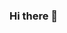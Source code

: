### Hi there 👋




<!--
**Huang-Libo/Huang-Libo** is a ✨ _special_ ✨ repository because its `README.md` (this file) appears on your GitHub profile.
[![Huang-Libo's github stats](https://github-readme-stats.vercel.app/api?username=Huang-Libo&show_icons=true)](https://github.com/Huang-Libo)
[![Top Langs](https://github-readme-stats.vercel.app/api/top-langs/?username=Huang-Libo)](https://github.com/Huang-Libo)

[![ReadMe Card](https://github-readme-stats.vercel.app/api/pin/?username=Huang-Libo&repo=LBCycleScrollView&show_owner=true)](https://github.com/Huang-Libo/LBCycleScrollView)

Here are some ideas to get you started:

- 🔭 I’m currently working on ...
- 🌱 I’m currently learning ...
- 👯 I’m looking to collaborate on ...
- 🤔 I’m looking for help with ...
- 💬 Ask me about ...
- 📫 How to reach me: ...
- 😄 Pronouns: ...
- ⚡ Fun fact: ...
-->
